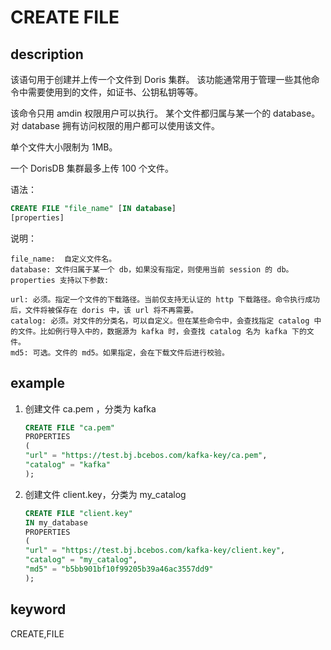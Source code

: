 # CREATE FILE

## description

该语句用于创建并上传一个文件到 Doris 集群。
该功能通常用于管理一些其他命令中需要使用到的文件，如证书、公钥私钥等等。

该命令只用 amdin 权限用户可以执行。
某个文件都归属与某一个的 database。对 database 拥有访问权限的用户都可以使用该文件。

单个文件大小限制为 1MB。

一个 DorisDB 集群最多上传 100 个文件。

语法：

```sql
CREATE FILE "file_name" [IN database]
[properties]
```

说明：

```plain text
file_name:  自定义文件名。
database: 文件归属于某一个 db，如果没有指定，则使用当前 session 的 db。
properties 支持以下参数:

url: 必须。指定一个文件的下载路径。当前仅支持无认证的 http 下载路径。命令执行成功后，文件将被保存在 doris 中，该 url 将不再需要。
catalog: 必须。对文件的分类名，可以自定义。但在某些命令中，会查找指定 catalog 中的文件。比如例行导入中的，数据源为 kafka 时，会查找 catalog 名为 kafka 下的文件。
md5: 可选。文件的 md5。如果指定，会在下载文件后进行校验。
```

## example

1. 创建文件 ca.pem ，分类为 kafka

    ```sql
    CREATE FILE "ca.pem"
    PROPERTIES
    (
    "url" = "https://test.bj.bcebos.com/kafka-key/ca.pem",
    "catalog" = "kafka"
    );
    ```

2. 创建文件 client.key，分类为 my_catalog

    ```sql
    CREATE FILE "client.key"
    IN my_database
    PROPERTIES
    (
    "url" = "https://test.bj.bcebos.com/kafka-key/client.key",
    "catalog" = "my_catalog",
    "md5" = "b5bb901bf10f99205b39a46ac3557dd9"
    );
    ```

## keyword

CREATE,FILE
